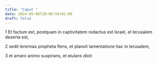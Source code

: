```yaml
---
title: "Caput "
date: 2024-09-06T20:00:55+02:00
draft: false
---
```



1 Et factum est, postquam in captivitatem redactus est Israel, et Ierusalem deserta est,

2 sedit Ieremias propheta flens, et planxit lamentatione hac in Ierusalem,

3 et amaro animo suspirans, et eiulans dixit:

